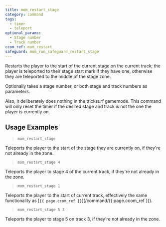 ```yaml
---
title: mom_restart_stage
category: command
tags:
  - timer
  - teleport
optional_params:
  - Stage number
  - Track number
ccom_ref: mom_restart
safeguard: mom_run_safeguard_restart_stage
---
```


Restarts the player to the start of the current stage on the current track; the player is teleported to their stage start mark if they have one, otherwise they are teleported to the middle of the stage zone.

Optionally takes a stage number, or both stage and track numbers as parameters.

Also, it deliberately does nothing in the tricksurf gamemode.
This command will only reset the timer if the desired stage and track is not the one the player is currently on.

## Usage Examples

> `mom_restart_stage`

Teleports the player to the start of the stage they are currently on, if they're not already in the zone.

> `mom_restart_stage 4`

Teleports the player to stage 4 of the current track, if they're not already in the zone.

> `mom_restart_stage 1`

Teleports the player to the start of current track, effectively the same functionality as [`{{ page.ccom_ref }}`](/command/{{ page.ccom_ref }}).

> `mom_restart_stage 5 3`

Teleports the player to stage 5 on track 3, if they're not already in the zone.
